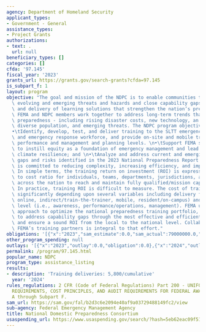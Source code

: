 ```yaml
---
agency: Department of Homeland Security
applicant_types:
- Government - General
assistance_types:
- Project Grants
authorizations:
- text: .
  url: null
beneficiary_types: []
categories: []
cfda: '97.145'
fiscal_year: '2023'
grants_url: https://grants.gov/search-grants?cfda=97.145
is_subpart_f: 1
layout: program
objective: "The goal and mission of the NDPC is to enable communities to address specific\
  \ evolving and emerging threats and hazards and close capability gaps through development\
  \ and delivery of learning solutions that strengthen the nation’s preparedness.\
  \ FEMA and NDPC members work together to address long-term trends that impact national\
  \ preparedness - including rising disaster costs, new technology, an older and more\
  \ diverse population, and emerging threats. The NDPC program objectives are:\n\n\
  •\tIdentify, develop, test, and deliver training to the SLTT emergency management\
  \ and emergency response workforce, and provide on-site and mobile training at the\
  \ performance and management and planning levels. \n•\tSupport FEMA strategic priorities\
  \ to instill equity as a foundation of emergency management and lead whole of community\
  \ climate resilience; and \n•\tAnalyze and address current and emerging capability\
  \ gaps and risks identified in the 2023 National Preparedness Report.  \n\nFEMA\
  \ is committed to reducing complexity, increasing efficiency, and improving outcomes.\
  \ In simple terms, the training return on investment (ROI) is expressed as the benefit\
  \ to cost ratio for individuals, teams, departments, jurisdictions, and regions\
  \ across the nation to reach and maintain fully qualified/mission capable status.\
  \ In practice, training ROI is difficult to measure. The cost of training varies\
  \ significantly depending upon several variables including delivery format (i.e.,\
  \ online, indirect/train-the-trainer, mobile, resident/on-campus) and competency\
  \ level (i.e., awareness, performance/operations, management). FEMA uses a systematic\
  \ approach to optimize the national preparedness training portfolio, align resources\
  \ to address capability gaps through the most effective and efficient means available,\
  \ and ensure a sound ROI from the local to the national level. Collaboration with\
  \ FEMA’s training partners is integral to that effort."
obligations: '[{"x":"2023","sam_estimate":0.0,"sam_actual":79000000.0,"usa_spending_actual":0.0},{"x":"2024","sam_estimate":0.0,"sam_actual":70060000.0,"usa_spending_actual":0.0},{"x":"2025","sam_estimate":0.0,"sam_actual":79000000.0,"usa_spending_actual":0.0}]'
other_program_spending: null
outlays: '[{"x":"2023","outlay":0.0,"obligation":0.0},{"x":"2024","outlay":0.0,"obligation":0.0},{"x":"2025","outlay":0.0,"obligation":0.0}]'
permalink: /program/97.145.html
popular_name: NDPC
program_type: assistance_listing
results:
- description: 'Training deliveries: 5,800/cumulative'
  year: '2024'
rules_regulations: 2 CFR (Code of Federal Regulations) Part 200 - UNIFORM ADMINISTRATIVE
  REQUIREMENTS, COST PRINCIPLES, AND AUDIT REQUIREMENTS FOR FEDERAL AWARDS, Subpart
  A through Subpart F.
sam_url: https://sam.gov/fal/b2d3c6e2094e40af9a03729488149fc2/view
sub-agency: Federal Emergency Management Agency
title: National Domestic Preparedness Consortium
usaspending_url: https://www.usaspending.gov/search/?hash=5eb62eac09f518f626d8355b7f34b69a
---
```

